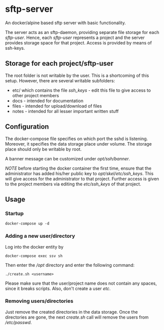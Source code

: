 # sftp-server
An docker/alpine based sftp server with basic functionality.

The server acts as an sftp-daemon, providing separate file storage for each *sftp-user*. 
Hence, each *sftp-user* represents a project and the server provides storage space for that project.
Access is provided by means of ssh-keys. 

## Storage for each project/sftp-user
The root folder is not writable by the user. This is a shortcoming of this setup. However, there are several writable subfolders:
* etc/ which contains the file *ssh_keys* - edit this file to give access to other project members
* docs - intended for documentation
* files - intended for upload/download of files
* notes - intended for all lesser important written stuff 


## Configuration

The docker-compose file specifies on which port the sshd is listening. Moreover, it specifies the data storage place under volume. The storage place should only be writable by root.

A banner message can be customized under *opt/ssh/banner*.

*NOTE* before starting the docker container the first time, ensure that the administrator has added his/her public key to *opt/skel/etc/ssh_keys*. This will give access for the administrator to that project. Further access is given to the project members via editing the *etc/ssh_keys* of that project.

## Usage

### Startup
```
docker-compose up -d
```

### Adding a new user/directory
Log into the docker entity by
```
docker-compose exec ssv sh
```
Then enter the */opt* directory and enter the following command:
```
./create.sh <username>
```
Please make sure that the user/project name does not contain any spaces, since it breaks scripts. Also, don't create a user *etc*.

### Removing users/directories
Just remove the created directories in the data storage. Once the directories are gone, the next *create.sh* call will remove the users from */etc/passwd*.
